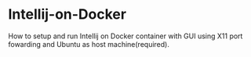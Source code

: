 # Intellij-on-Docker
How to setup and run Intellij on Docker container with GUI using X11 port fowarding and Ubuntu as host machine(required).
